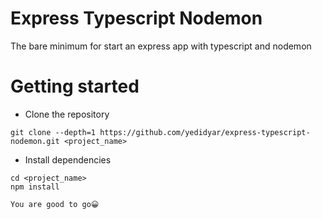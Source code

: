 # Express Typescript Nodemon

The bare minimum for start an express app with typescript and nodemon

# Getting started

- Clone the repository

```
git clone --depth=1 https://github.com/yedidyar/express-typescript-nodemon.git <project_name>
```

- Install dependencies

```
cd <project_name>
npm install

You are good to go😀
```
